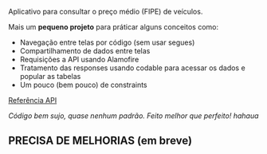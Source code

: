Aplicativo para consultar o preço médio (FIPE) de veículos.

Mais um **pequeno projeto** para práticar alguns conceitos como:

- Navegação entre telas por código (sem usar segues)
- Compartilhamento de dados entre telas
- Requisições a API usando Alamofire
- Tratamento das responses usando codable para acessar os dados e popular as tabelas
- Um pouco (bem pouco) de constraints


[Referência API](https://deividfortuna.github.io/fipe/)

*Código bem sujo, quase nenhum padrão. Feito melhor que perfeito! hahaua*

## PRECISA DE MELHORIAS (em breve)
